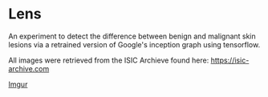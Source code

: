 # Lens
An experiment to detect the difference between benign and malignant skin lesions via a retrained version of Google's inception graph using tensorflow.

All images were retrieved from the ISIC Archieve found here: https://isic-archive.com

[Imgur](http://i.imgur.com/izUCxkH.png)
